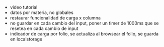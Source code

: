 * video tutorial
* datos por materia, no globales
* restaurar funcionalidad de carga x columna
* no guardar en cada cambio del input, poner un timer de 1000ms que se resetea en cada cambio de input
* indicador de carga por folio, se actualiza al browsear el folio, se guarda en localstorage
